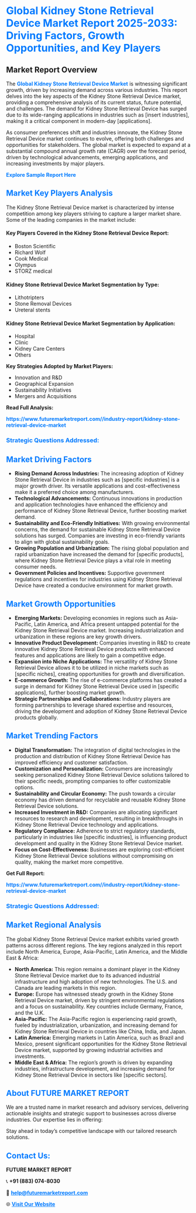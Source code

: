 <h1 style="color: #007BFF;">Global Kidney Stone Retrieval Device Market Report 2025-2033: Driving Factors, Growth Opportunities, and Key Players</h1>

<section id="overview">
<h2>Market Report Overview</h2>
<p>The <a href="https://www.futuremarketreport.com//industry-report/kidney-stone-retrieval-device-market" style="color: #007BFF; text-decoration: none;"><strong>Global Kidney Stone Retrieval Device Market</strong></a> is witnessing significant growth, driven by increasing demand across various industries. This report delves into the key aspects of the Kidney Stone Retrieval Device market, providing a comprehensive analysis of its current status, future potential, and challenges. The demand for Kidney Stone Retrieval Device has surged due to its wide-ranging applications in industries such as [insert industries], making it a critical component in modern-day [applications].</p>
<p>As consumer preferences shift and industries innovate, the Kidney Stone Retrieval Device market continues to evolve, offering both challenges and opportunities for stakeholders. The global market is expected to expand at a substantial compound annual growth rate (CAGR) over the forecast period, driven by technological advancements, emerging applications, and increasing investments by major players.</p>
</section>

<section id="overview">
<p><a href="https://www.futuremarketreport.com//request-sample/reportId=46642" style="color: #007BFF; text-decoration: none;"><strong>Explore Sample Report Here</strong></a></p>
</section>

<section id="key-players">
<h2 style="color: #007BFF;">Market Key Players Analysis</h2>
<p>The Kidney Stone Retrieval Device market is characterized by intense competition among key players striving to capture a larger market share. Some of the leading companies in the market include:</p>
<h4>Key Players Covered in the Kidney Stone Retrieval Device Report:</h4>
<ul><li>Boston Scientific</li><li>Richard Wolf</li><li>Cook Medical</li><li>Olympus</li><li>STORZ medical</li></ul>
<h4>Kidney Stone Retrieval Device Market Segmentation by Type:</h4>
<ul><li>Lithotripters</li><li>Stone Removal Devices</li><li>Ureteral stents</li></ul>

<h4>Kidney Stone Retrieval Device Market Segmentation by Application:</h4>
<ul><li>Hospital</li><li>Clinic</li><li>Kidney Care Centers</li><li>Others</li></ul>
<p><strong>Key Strategies Adopted by Market Players:</strong></p>
<ul>
<li>Innovation and R&D</li>
<li>Geographical Expansion</li>
<li>Sustainability Initiatives</li>
<li>Mergers and Acquisitions</li>
</ul>
</section>

<section>
<p><strong>Read Full Analysis: </strong></p><a href="https://www.futuremarketreport.com//industry-report/kidney-stone-retrieval-device-market" style="color: #007BFF; text-decoration: none;"><strong>https://www.futuremarketreport.com//industry-report/kidney-stone-retrieval-device-market</strong></a>
<h3 style="color: #007BFF;">Strategic Questions Addressed:</h3>
</section>

<section id="driving-factors">
<h2 style="color: #007BFF;">Market Driving Factors</h2>
<ul>
<li><strong>Rising Demand Across Industries:</strong> The increasing adoption of Kidney Stone Retrieval Device in industries such as [specific industries] is a major growth driver. Its versatile applications and cost-effectiveness make it a preferred choice among manufacturers.</li>
<li><strong>Technological Advancements:</strong> Continuous innovations in production and application technologies have enhanced the efficiency and performance of Kidney Stone Retrieval Device, further boosting market demand.</li>
<li><strong>Sustainability and Eco-Friendly Initiatives:</strong> With growing environmental concerns, the demand for sustainable Kidney Stone Retrieval Device solutions has surged. Companies are investing in eco-friendly variants to align with global sustainability goals.</li>
<li><strong>Growing Population and Urbanization:</strong> The rising global population and rapid urbanization have increased the demand for [specific products], where Kidney Stone Retrieval Device plays a vital role in meeting consumer needs.</li>
<li><strong>Government Policies and Incentives:</strong> Supportive government regulations and incentives for industries using Kidney Stone Retrieval Device have created a conducive environment for market growth.</li>
</ul>
</section>

<section id="growth-opportunities">
<h2 style="color: #007BFF;">Market Growth Opportunities</h2>
<ul>
<li><strong>Emerging Markets:</strong> Developing economies in regions such as Asia-Pacific, Latin America, and Africa present untapped potential for the Kidney Stone Retrieval Device market. Increasing industrialization and urbanization in these regions are key growth drivers.</li>
<li><strong>Innovative Product Development:</strong> Companies investing in R&D to create innovative Kidney Stone Retrieval Device products with enhanced features and applications are likely to gain a competitive edge.</li>
<li><strong>Expansion into Niche Applications:</strong> The versatility of Kidney Stone Retrieval Device allows it to be utilized in niche markets such as [specific niches], creating opportunities for growth and diversification.</li>
<li><strong>E-commerce Growth:</strong> The rise of e-commerce platforms has created a surge in demand for Kidney Stone Retrieval Device used in [specific applications], further boosting market growth.</li>
<li><strong>Strategic Partnerships and Collaborations:</strong> Industry players are forming partnerships to leverage shared expertise and resources, driving the development and adoption of Kidney Stone Retrieval Device products globally.</li>
</ul>
</section>

<section id="trending-factors">
<h2 style="color: #007BFF;">Market Trending Factors</h2>
<ul>
<li><strong>Digital Transformation:</strong> The integration of digital technologies in the production and distribution of Kidney Stone Retrieval Device has improved efficiency and customer satisfaction.</li>
<li><strong>Customization and Personalization:</strong> Consumers are increasingly seeking personalized Kidney Stone Retrieval Device solutions tailored to their specific needs, prompting companies to offer customizable options.</li>
<li><strong>Sustainability and Circular Economy:</strong> The push towards a circular economy has driven demand for recyclable and reusable Kidney Stone Retrieval Device solutions.</li>
<li><strong>Increased Investment in R&D:</strong> Companies are allocating significant resources to research and development, resulting in breakthroughs in Kidney Stone Retrieval Device technology and applications.</li>
<li><strong>Regulatory Compliance:</strong> Adherence to strict regulatory standards, particularly in industries like [specific industries], is influencing product development and quality in the Kidney Stone Retrieval Device market.</li>
<li><strong>Focus on Cost-Effectiveness:</strong> Businesses are exploring cost-efficient Kidney Stone Retrieval Device solutions without compromising on quality, making the market more competitive.</li>
</ul>
</section>

<section>
<p><strong>Get Full Report: </strong></p><a href="https://www.futuremarketreport.com//industry-report/kidney-stone-retrieval-device-market" style="color: #007BFF; text-decoration: none;"><strong>https://www.futuremarketreport.com//industry-report/kidney-stone-retrieval-device-market</strong></a>
<h3 style="color: #007BFF;">Strategic Questions Addressed:</h3>
</section>


<section id="regional-analysis">
<h2 style="color: #007BFF;">Market Regional Analysis</h2>
<p>The global Kidney Stone Retrieval Device market exhibits varied growth patterns across different regions. The key regions analyzed in this report include North America, Europe, Asia-Pacific, Latin America, and the Middle East & Africa:</p>
<ul>
<li><strong>North America:</strong> This region remains a dominant player in the Kidney Stone Retrieval Device market due to its advanced industrial infrastructure and high adoption of new technologies. The U.S. and Canada are leading markets in this region.</li>
<li><strong>Europe:</strong> Europe has witnessed steady growth in the Kidney Stone Retrieval Device market, driven by stringent environmental regulations and a focus on sustainability. Key countries include Germany, France, and the U.K.</li>
<li><strong>Asia-Pacific:</strong> The Asia-Pacific region is experiencing rapid growth, fueled by industrialization, urbanization, and increasing demand for Kidney Stone Retrieval Device in countries like China, India, and Japan.</li>
<li><strong>Latin America:</strong> Emerging markets in Latin America, such as Brazil and Mexico, present significant opportunities for the Kidney Stone Retrieval Device market, supported by growing industrial activities and investments.</li>
<li><strong>Middle East & Africa:</strong> The region’s growth is driven by expanding industries, infrastructure development, and increasing demand for Kidney Stone Retrieval Device in sectors like [specific sectors].</li>
</ul>
</section>

<footer>
<h2 style="color: #007BFF;">About FUTURE MARKET REPORT</h2>
<p>We are a trusted name in market research and advisory services, delivering actionable insights and strategic support to businesses across diverse industries. Our expertise lies in offering:</p>

<p>Stay ahead in today’s competitive landscape with our tailored research solutions.</p>

<h2 style="color: #007BFF;">Contact Us:</h2>
<p><strong>FUTURE MARKET REPORT</strong></p>
<p>📞 <strong>+91 (883) 074-8030</strong></p>
<p>📧 <strong><a href="mailto:help@futuremarketreport.com" style="color: #007BFF;">help@futuremarketreport.com</a></strong></p>
<p>🌐 <strong><a href="https://www.futuremarketreport.com/" style="color: #007BFF;">Visit Our Website</a></strong></p>
</footer>